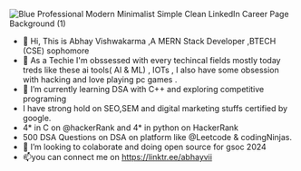 ![Blue Professional Modern Minimalist Simple Clean LinkedIn Career Page Background (1)](https://github.com/abhayv290/abhayv290/assets/133063358/6c1851e3-6a7d-4ccd-9534-33060c292ac7)





- 👋 Hi, This is Abhay Vishwakarma ,A MERN Stack Developer   ,BTECH (CSE) sophomore 
- 👀 As a Techie I'm obssessed with every techincal fields mostly today treds like these ai tools( AI & ML) , IOTs , I also have some obsession with hacking and  love playing pc games .
- 🌱 I’m currently learning   DSA with C++ and exploring  competitive programing
- I have strong hold on SEO,SEM and digital marketing stuffs certified by google.
- 4* in C on @hackerRank and 4* in python on HackerRank
- 500 DSA Questions on DSA on platform like @Leetcode & codingNinjas.
- 💞️ I’m looking  to colaborate and doing  open source for gsoc 2024
- 📫you can connect me on https://linktr.ee/abhayvii

<!---
abhayv290/abhayv290 is a ✨ special ✨ repository because its `README.md` (this file) appears on your GitHub profile.
You can click the Preview link to take a look at your changes.
--->
